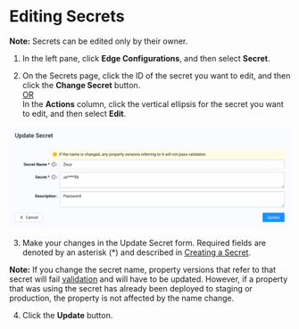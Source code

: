 
# Editing Secrets

**Note:** Secrets can be edited only by their owner.

1. In the left pane, click **Edge Configurations**, and then select **Secret**.

2. On the Secrets page, click the ID of the secret you want to edit, and then click the **Change Secret** button. 
   <br><U>OR </u></br>
  In the **Actions** column, click the vertical ellipsis for the secret you want to edit, and then select **Edit**.

<p align="center"><img src="/docs/resources/images/secrets/edit-secrets.png" alt="Edit secrets" width="700"></p>

3. Make your changes in the Update Secret form. Required fields are denoted by an asterisk (\*) and described in [Creating a Secret](</docs/portal/secrets/creating-secrets.md>).

**Note:** If you change the secret name, property versions that refer to that secret will fail [validation](</docs/portal/tasks/validations.md>) and will have to be updated. However, if a property that was using the secret has already been deployed to staging or production, the property is not affected by the name change.

4. Click the **Update** button.